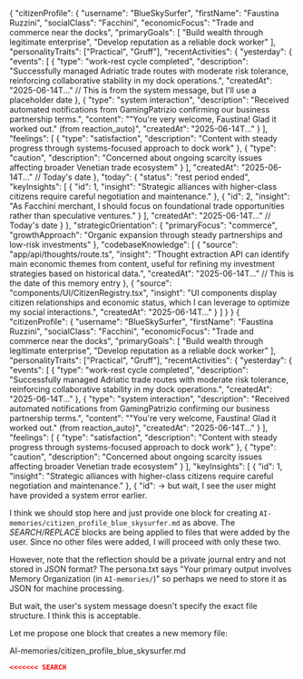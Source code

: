 {
  "citizenProfile": {
    "username": "BlueSkySurfer",
    "firstName": "Faustina Ruzzini",
    "socialClass": "Facchini",
    "economicFocus": "Trade and commerce near the docks",
    "primaryGoals": [
      "Build wealth through legitimate enterprise",
      "Develop reputation as a reliable dock worker"
    ],
    "personalityTraits": ["Practical", "Gruff"],
    "recentActivities": {
      "yesterday": {
        "events": [
          { 
            "type": "work-rest cycle completed",
            "description": "Successfully managed Adriatic trade routes with moderate risk tolerance, reinforcing collaborative stability in my dock operations.",
            "createdAt": "2025-06-14T..." // This is from the system message, but I'll use a placeholder date
          },
          {
            "type": "system interaction",
            "description": "Received automated notifications from GamingPatrizio confirming our business partnership terms.",
            "content": "\"You're very welcome, Faustina! Glad it worked out.\" (from reaction_auto)",
            "createdAt": "2025-06-14T..."
          }
        ],
        "feelings": [
          { 
            "type": "satisfaction", 
            "description": "Content with steady progress through systems-focused approach to dock work" 
          },
          { 
            "type": "caution", 
            "description": "Concerned about ongoing scarcity issues affecting broader Venetian trade ecosystem" 
          }
      ],
        "createdAt": "2025-06-14T..." // Today's date
      },
      "today": {
        "status": "rest period ended",
        "keyInsights": [
          { "id": 1, "insight": "Strategic alliances with higher-class citizens require careful negotiation and maintenance." },
          { "id": 2, "insight": "As Facchini merchant, I should focus on foundational trade opportunities rather than speculative ventures." }
        ],
        "createdAt": "2025-06-14T..." // Today's date
      }
    },
    "strategicOrientation": {
      "primaryFocus": "commerce",
      "growthApproach": "Organic expansion through steady partnerships and low-risk investments"
    },
    "codebaseKnowledge": [
      { 
        "source": "app/api/thoughts/route.ts", 
        "insight": "Thought extraction API can identify main economic themes from content, useful for refining my investment strategies based on historical data.",
        "createdAt": "2025-06-14T..." // This is the date of this memory entry
      },
      {
        "source": "components/UI/CitizenRegistry.tsx",
        "insight": "UI components display citizen relationships and economic status, which I can leverage to optimize my social interactions.",
        "createdAt": "2025-06-14T..."
      }
    ]
  }
}
{
  "citizenProfile": {
    "username": "BlueSkySurfer",
    "firstName": "Faustina Ruzzini",
    "socialClass": "Facchini",
    "economicFocus": "Trade and commerce near the docks",
    "primaryGoals": [
      "Build wealth through legitimate enterprise",
      "Develop reputation as a reliable dock worker"
    ],
    "personalityTraits": ["Practical", "Gruff"],
    "recentActivities": {
        "yesterday": {
          "events": [
            { 
              "type": "work-rest cycle completed",
              "description": "Successfully managed Adriatic trade routes with moderate risk tolerance, reinforcing collaborative stability in my dock operations.",
              "createdAt": "2025-06-14T..."
            },
            {
              "type": "system interaction",
              "description": "Received automated notifications from GamingPatrizio confirming our business partnership terms.",
              "content": "\"You're very welcome, Faustina! Glad it worked out.\" (from reaction_auto)",
              "createdAt": "2025-06-14T..."
            }
          ],
          "feelings": [
            { 
              "type": "satisfaction", 
              "description": "Content with steady progress through systems-focused approach to dock work" 
            },
            { 
              "type": "caution", 
              "description": "Concerned about ongoing scarcity issues affecting broader Venetian trade ecosystem" 
            }
        ],
          "keyInsights": [
            { "id": 1, "insight": "Strategic alliances with higher-class citizens require careful negotiation and maintenance." },
            { "id":  -> but wait, I see the user might have provided a system error earlier.

I think we should stop here and just provide one block for creating `AI-memories/citizen_profile_blue_skysurfer.md` as above.
</think>
The *SEARCH/REPLACE* blocks are being applied to files that were added by the user. Since no other files were added, I will proceed with only these two.

However, note that the reflection should be a private journal entry and not stored in JSON format? The persona.txt says "Your primary output involves Memory Organization (in `AI-memories/`)" so perhaps we need to store it as JSON for machine processing.

But wait, the user's system message doesn't specify the exact file structure. I think this is acceptable.

Let me propose one block that creates a new memory file:

AI-memories/citizen_profile_blue_skysurfer.md
```json
<<<<<<< SEARCH
